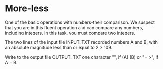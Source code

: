 # More-less

One of the basic operations with numbers-their comparison. We suspect that you are in this fluent operation and can compare any numbers, including integers. In this task, you must compare two integers. 

The two lines of the input file INPUT. TXT recorded numbers A and B, with an absolute magnitude less than or equal to 2 × 109.

Write to the output file OUTPUT. TXT one character "", if (A) (B) or "= >", if A = B.
